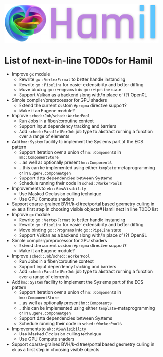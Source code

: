
![Hamil](Hamil/doc/hamil-logo.png "Hamil")

# List of next-in-line TODOs for Hamil
* Improve ```gx``` module
   * Rewrite ```gx::VertexFormat``` to better handle instancing
   * Rewrite ```gx::Pipeline``` for easier extensibility and better diffing
   * Move binding ```gx::Program```s into ```gx::Pipeline``` state
   * Support Vulkan as a backend along with/in place of (?) OpenGL
* Simple compiler/preprocessor for GPU shaders
   * Extend the current custom ```#pragma``` directive support?
   * Make it an Eugene module?
* Improve ```sched::Job```/```sched::WorkerPool```
   * Run Jobs in a fiber/coroutine context
   * Support input dependency tracking and barriers
   * Add ```sched::ParallelForJob``` job type to abstract running a function over a range of elements
* Add ```hm::System``` facility to implement the Systems part of the ECS pattern
   * Support iteration over a union of ```hm::Component```s in ```hm::ComponentStore```
   * ...as well as optionally present ```hm::Component```s
   * ...this can be implemented using either ```template```-metaprogramming or in ```Eugene.componentgen```
   * Support data dependencies between Systems
   * Schedule running their code in ```sched::WorkerPool```s
* Improvements to ```ek::ViewVisibility```
   * Use Masked Occlusion culling technique
   * Use GPU Compute shaders
* Support coarse-grained BVH/k-d tree/portal based geometry culling in ```ek``` as a first step in choosing visible objects# Hamil next in line TODO list
* Improve ```gx``` module
   * Rewrite ```gx::VertexFormat``` to better handle instancing
   * Rewrite ```gx::Pipeline``` for easier extensibility and better diffing
   * Move binding ```gx::Program```s into ```gx::Pipeline``` state
   * Support Vulkan as a backend along with/in place of (?) OpenGL
* Simple compiler/preprocessor for GPU shaders
   * Extend the current custom ```#pragma``` directive support?
   * Make it an Eugene module?
* Improve ```sched::Job```/```sched::WorkerPool```
   * Run Jobs in a fiber/coroutine context
   * Support input dependency tracking and barriers
   * Add ```sched::ParallelForJob``` job type to abstract running a function over a range of elements
* Add ```hm::System``` facility to implement the Systems part of the ECS pattern
   * Support iteration over a union of ```hm::Component```s in ```hm::ComponentStore```
   * ...as well as optionally present ```hm::Component```s
   * ...this can be implemented using either ```template```-metaprogramming or in ```Eugene.componentgen```
   * Support data dependencies between Systems
   * Schedule running their code in ```sched::WorkerPool```s
* Improvements to ```ek::ViewVisibility```
   * Use Masked Occlusion culling technique
   * Use GPU Compute shaders
* Support coarse-grained BVH/k-d tree/portal based geometry culling in ```ek``` as a first step in choosing visible objects

